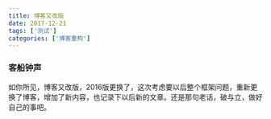 ```yaml
---
title: 博客又改版
date: 2017-12-21
tags: ['测试']
categories: ['博客重构']
---
```

### 客船钟声
如你所见，博客又改版，2016版更换了，这次考虑要以后整个框架问题，重新更换了博客，增加了新内容，也记录下以后新的文章。还是那句老话，破与立，做好自己的事吧。